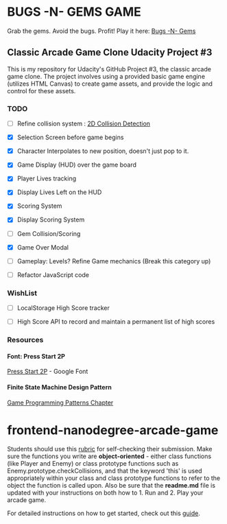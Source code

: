 # BUGS -N- GEMS GAME
Grab the gems. Avoid the bugs. Profit!
Play it here: [Bugs -N- Gems](https://clockwerkz.github.io/frontend-nanodegree-arcade-game/)

## Classic Arcade Game Clone Udacity Project #3

This is my repository for Udacity's GitHub Project #3, the classic arcade game clone. The project involves using a provided basic game engine (utilizes HTML Canvas) to create game assets, and provide the logic and control for these assets.

### TODO
- [ ] Refine collision system : [2D Collision Detection](https://developer.mozilla.org/en-US/docs/Games/Techniques/2D_collision_detection)
- [x] Selection Screen before game begins
- [x] Character Interpolates to new position, doesn't just pop to it.
- [x] Game Display (HUD) over the game board
- [x] Player Lives tracking
- [x] Display Lives Left on the HUD
- [x] Scoring System
- [x] Display Scoring System
- [ ] Gem Collision/Scoring
- [x] Game Over Modal
- [ ] Gameplay: Levels? Refine Game mechanics (Break this category up)
- [ ] Refactor JavaScript code


### WishList
- [ ] LocalStorage High Score tracker
- [ ] High Score API to record and maintain a permanent list of high scores


### Resources

#### Font: Press Start 2P 
[Press Start 2P](https://fonts.google.com/specimen/Press+Start+2P) - Google Font

#### Finite State Machine Design Pattern
[Game Programming Patterns Chapter](http://gameprogrammingpatterns.com/state.html)

frontend-nanodegree-arcade-game
===============================

Students should use this [rubric](https://review.udacity.com/#!/projects/2696458597/rubric) for self-checking their submission. Make sure the functions you write are **object-oriented** - either class functions (like Player and Enemy) or class prototype functions such as Enemy.prototype.checkCollisions, and that the keyword 'this' is used appropriately within your class and class prototype functions to refer to the object the function is called upon. Also be sure that the **readme.md** file is updated with your instructions on both how to 1. Run and 2. Play your arcade game.

For detailed instructions on how to get started, check out this [guide](https://docs.google.com/document/d/1v01aScPjSWCCWQLIpFqvg3-vXLH2e8_SZQKC8jNO0Dc/pub?embedded=true).
